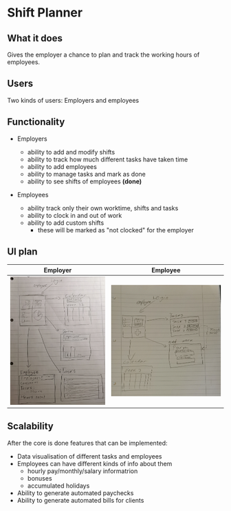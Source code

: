 # Shift Planner

## What it does

Gives the employer a chance to plan and track the working hours of employees. 

## Users

Two kinds of users: Employers and employees

## Functionality

* Employers
  * ability to add and modify shifts
  * ability to track how much different tasks have taken time
  * ability to add employees
  * ability to manage tasks and mark as done
  * ability to see shifts of employees __(done)__

* Employees
  * ability track only their own worktime, shifts and tasks
  * ability to clock in and out of work
  * ability to add custom shifts
    * these will be marked as "not clocked" for the employer


## UI plan

Employer | Employee
:-------------------------:|:-------------------------:
<img src="https://github.com/LauriKajakko/ot-harjoitustyo/blob/main/documentation/images/employer.jpg"  width="250"/> | <img src="https://github.com/LauriKajakko/ot-harjoitustyo/blob/main/documentation/images/employee.jpg" width="290"/>


## Scalability

After the core is done features that can be implemented:

* Data visualisation of different tasks and employees
* Employees can have different kinds of info about them
  * hourly pay/monthly/salary informatrion
  * bonuses
  * accumulated holidays
* Ability to generate automated paychecks
* Ability to generate automated bills for clients

